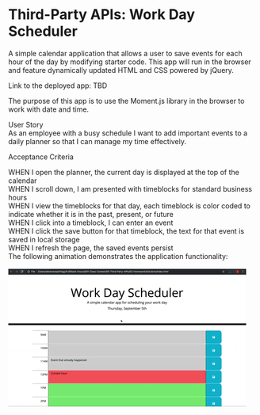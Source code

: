 # Third-Party APIs: Work Day Scheduler

A simple calendar application that allows a user to save events for each hour of the day by modifying starter code. This app will run in the browser and feature dynamically updated HTML and CSS powered by jQuery.

Link to the deployed app: TBD

The purpose of this app is to use the Moment.js library in the browser to work with date and time.

User Story<br>
As an employee with a busy schedule I want to add important events to a daily planner so that I can manage my time effectively.

Acceptance Criteria

WHEN I open the planner, the current day is displayed at the top of the calendar <br>
WHEN I scroll down, I am presented with timeblocks for standard business hours<br>
WHEN I view the timeblocks for that day, each timeblock is color coded to indicate whether it is in the past, present, or future<br>
WHEN I click into a timeblock, I can enter an event<br>
WHEN I click the save button for that timeblock, the text for that event is saved in local storage<br>
WHEN I refresh the page, the saved events persist<br>
The following animation demonstrates the application functionality:<br>
<br>
<img src="./Assets/images/05-third-party-apis-homework-demo.gif">
